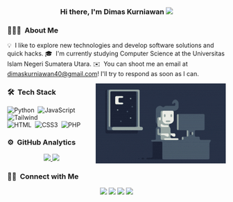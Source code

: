 <h3 align="center">
  Hi there, I'm Dimas Kurniawan
  <img src="https://media.giphy.com/media/hvRJCLFzcasrR4ia7z/giphy.gif" width="28">
</h3>

<!-- ## 👋 &nbsp;Hey there! I'm Aditya -->

### 👨🏻‍💻 &nbsp;About Me

💡 &nbsp;I like to explore new technologies and develop software solutions and quick hacks.
🎓 &nbsp;I'm currently studying Computer Science at the Universitas Islam Negeri Sumatera Utara.
✉️ &nbsp;You can shoot me an email at dimaskurniawan40@gmail.com! I'll try to respond as soon as I can.

<img alt="Night Coding" src="https://raw.githubusercontent.com/AVS1508/AVS1508/master/assets/Night-Coding.gif" align="right"/>

### 🛠 &nbsp;Tech Stack

![Python](https://img.shields.io/badge/-Python-05122A?style=flat&logo=python)&nbsp;
![JavaScript](https://img.shields.io/badge/-JavaScript-05122A?style=flat&logo=javascript)&nbsp;
![Tailwind](https://img.shields.io/badge/-Bootstrap-05122A?style=flat&logo=tailwind-css&logoColor=white)\
![HTML](https://img.shields.io/badge/-HTML-05122A?style=flat&logo=HTML5)&nbsp;
![CSS3](https://img.shields.io/badge/-CSS3-1572B6?logo=css3)&nbsp;
![PHP](https://img.shields.io/badge/-PHP-05122A?style=flat&logo=PHP)&nbsp;

### ⚙️ &nbsp;GitHub Analytics

<p align="center">
<a href="https://github.com/AVS1508">
  <img height="180em" src="https://github-readme-stats-eight-theta.vercel.app/api?username=kdimas12&show_icons=true&theme=algolia&include_all_commits=true&count_private=true"/>
  <img height="180em" src="https://github-readme-stats-eight-theta.vercel.app/api/top-langs/?username=kdimas12&layout=compact&langs_count=8&theme=algolia"/>
</a>
</p>

### 🤝🏻 &nbsp;Connect with Me

<p align="center">
<a href="https://kdimas.vercel.app/"><img src="https://img.shields.io/badge/-adityavsingh.com-3423A6?style=flat&logo=Google-Chrome&logoColor=white"/></a>
<a href="https://linkedin.com/in/dimaskurniawan40"><img src="https://img.shields.io/badge/-Dimas%20Kurniawan-0077B5?style=flat&logo=Linkedin&logoColor=white"/></a>
<a href="mailto:dimaskurniawan40@gmail.com"><img src="https://img.shields.io/badge/-dimaskurniawan40@gmail.com-D14836?style=flat&logo=Gmail&logoColor=white"/></a>
<a href="https://instagram.com/kdimas29"><img src="https://img.shields.io/badge/-@kdimas29-E4405F?style=flat&logo=Instagram&logoColor=white"/></a>
</p>
